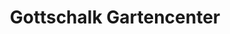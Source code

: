 ---
title: "Gottschalk Gartencenter"
url: /markt-indersdorf/gottschalk-gartencenter/
shop: Garten-Center
---